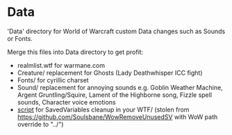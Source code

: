 # Data
'Data' directory for World of Warcraft custom Data changes such as Sounds or Fonts.

Merge this files into Data directory to get profit:

- realmlist.wtf for warmane.com
- Creature/ replacement for Ghosts (Lady Deathwhisper ICC fight)
- Fonts/ for cyrillic charset
- Sound/ replacement for annoying sounds e.g. Goblin Weather Machine, Argent Gruntling/Squire, Lament of the Highborne song, Fizzle spell sounds, Character voice emotions
- [script](https://github.com/Soulsbane/WowRemoveUnusedSV) for SavedVariables cleanup in your WTF/ (stolen from https://github.com/Soulsbane/WowRemoveUnusedSV with WoW path override to "../")

